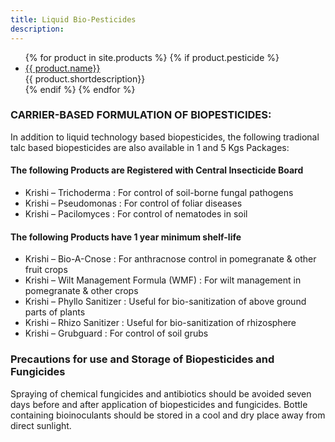 ```yaml
---
title: Liquid Bio-Pesticides
description:
---
```


<ul class="staff">
	{% for product in site.products %}
    {% if product.pesticide %}
		<li>
      <!-- <div class="square-image"><img src="{% include relative-src.html src=product.image_path %}" alt="{{ product.name }}"/></div> -->
			<div class="name">
        <a href="{% include relative-src.html src=product.link %}
        " class="{{ class }}" {% if product.new_window %}target="_blank"{% endif %}>
          {{ product.name}}
        </a>
        </div>
			<div class="position">{{ product.shortdescription}}</div>
		</li>
    {% endif %}
	{% endfor %}
</ul>

### CARRIER-BASED FORMULATION OF BIOPESTICIDES:
In addition to liquid technology based biopesticides, the following tradional talc based biopesticides are also available in 1 and 5 Kgs Packages:

#### The following Products are Registered with Central Insecticide Board
- Krishi – Trichoderma : For control of soil-borne fungal pathogens
- Krishi – Pseudomonas : For control of foliar diseases
- Krishi – Pacilomyces : For control of nematodes in soil         

#### The following Products have 1 year minimum shelf-life
- Krishi – Bio-A-Cnose : For anthracnose control in pomegranate & other fruit crops
- Krishi – Wilt Management Formula (WMF) : For wilt management in pomegranate & other crops
- Krishi – Phyllo Sanitizer : Useful for bio-sanitization of above ground parts of plants
- Krishi – Rhizo Sanitizer : Useful for bio-sanitization of rhizosphere
- Krishi – Grubguard : For control of soil grubs

### Precautions for use and Storage of Biopesticides and Fungicides
Spraying of chemical fungicides and antibiotics should be avoided seven days before and after application of biopesticides and fungicides. Bottle containing bioinoculants should be stored in a cool and dry place away from direct sunlight.
